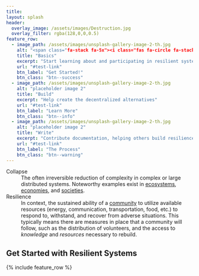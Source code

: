 ```yaml
---
title:
layout: splash
header:
  overlay_image: /assets/images/Destruction.jpg
  overlay_filter: rgba(128,0,0,0.5)
feature_row:
  - image_path: /assets/images/unsplash-gallery-image-2-th.jpg
    alt: "<span class="fa-stack fa-5x"><i class="fas fa-circle fa-stack-2x text-primary"></i><i class="fas fa-puzzle-piece fa-stack-1x fa-inverse"></i></span>"
    title: "Basics"
    excerpt: "Start learning about and participating in resilient systems"
    url: "#test-link"
    btn_label: "Get Started!"
    btn_class: "btn--success"
  - image_path: /assets/images/unsplash-gallery-image-2-th.jpg
    alt: "placeholder image 2"
    title: "Build"
    excerpt: "Help create the decentralized alternatives"
    url: "#test-link"
    btn_label: "Learn More"
    btn_class: "btn--info"
  - image_path: /assets/images/unsplash-gallery-image-2-th.jpg
    alt: "placeholder image 2"
    title: "Write"
    excerpt: "Contribute documentation, helping others build resilience"
    url: "#test-link"
    btn_label: "The Process"
    btn_class: "btn--warning"    
---
```

<dl>

<dt id="Collapse">Collapse</dt>
<dd>The often irreversible reduction of complexity in complex or large distributed systems.  Noteworthy examples exist in <a href="https://en.wikipedia.org/wiki/Ecosystem_collapse">ecosystems</a>, <a href="https://en.wikipedia.org/wiki/Economic_collapse">economies</a>, and <a href="https://en.wikipedia.org/wiki/Societal_collapse">societies</a>.</dd>

<dt id="Resilience">Resilience</dt>
<dd>In context, the sustained ability of a <a href="https://en.wikipedia.org/wiki/Community_resilience">community</a> to utilize available resources (energy, communication, transportation, food, etc.) to respond to, withstand, and recover from adverse situations. This typically means there are measures in place that a community will follow, such as the distribution of volunteers, and the access to <em>knowledge</em> and <em>resources</em> necessary to rebuild.</dd>

</dl>

## Get Started with Resilient Systems
{% include feature_row %}
